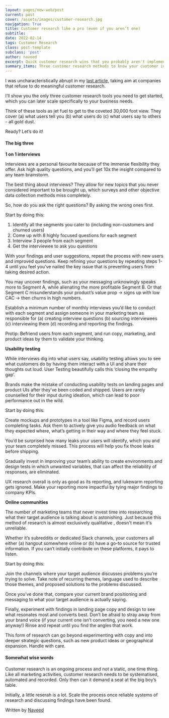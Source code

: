 ```yaml
---
layout: pages/new-web/post
current: post
cover: /assets/images/customer-research.jpg
navigation: True
title: Customer research like a pro (even if you aren’t one)
subtitle:
date: 2022-02-14
tags: Customer Research
class: post-template
subclass: 'post'
author: naveed
excerpt: Quick customer research wins that you probably aren't implementing.
summary_items: Three customer research methods to know your customer intimately.
---
```


I was uncharacteristically abrupt in my [last article](https://double-agency.com/blog/not-knowing-your-customers-killing-you), taking aim at companies that refuse to do meaningful customer research.

I’ll show you the only three customer research tools you need to get started, which you can later scale specifically to your business needs.

Think of these tools as jet fuel to get to the coveted 30,000 foot view. They cover (a) what users tell you (b) what users do (c) what users say to others - all gold dust.
 
Ready? Let’s do it!

#### **The big three**

**1 on 1 interviews**

Interviews are a personal favourite because of the immense flexibility they offer. Ask high quality questions, and you’ll get 10x the insight compared to any team brainstorm. 

The best thing about interviews? They allow for new topics that you never considered important to be brought up, which surveys and other objective data collection methods miss completely. 

So, how do you ask the right questions? By asking the wrong ones first.

Start by doing this:

1. Identify all the segments you cater to (including non-customers and churned users)
2. Come up with 8 highly focused questions for each segment
3. Interview 3 people from each segment 
4. Get the interviewee to ask you questions

With your findings and user suggestions, repeat the process with new users and improved questions. Keep refining your questions by repeating steps 1-4 until you feel you’ve nailed the key issue that is preventing users from taking desired action.

You may uncover findings, such as your messaging unknowingly speaks more to Segment A, while alienating the more profitable Segment B. Or that Segment C misunderstands your product’s value prop → signs up with low CAC → then churns in high numbers.

Establish a minimum number of monthly interviews you’d like to conduct with each segment and assign someone in your marketing team as responsible for (a) creating interview questions (b) sourcing interviewees (c) interviewing them (d) recording and reporting the findings.

Protip: Befriend users from each segment, and run copy, marketing, and product ideas by them to validate your thinking.

**Usability testing**

While interviews dig into what users say, usability testing allows you to see what customers do by having them interact with a UI and share their thoughts out loud. User Testing beautifully calls this ‘closing the empathy gap’.

Brands make the mistake of conducting usability tests on landing pages and product UIs after they’ve been coded and shipped. Users are rarely counselled for their input during ideation, which can lead to poor performance out in the wild. 

Start by doing this:

Create mockups and prototypes in a tool like Figma, and record users completing tasks. Ask them to actively give you audio feedback on what they expected where, what’s getting in their way and where they feel stuck. 

You’d be surprised how many leaks your users will identify, which you and your team completely missed. This process will help you fix those leaks before shipping. 

Gradually invest in improving your team’s ability to create environments and design tests in which unwanted variables, that can affect the reliability of responses, are eliminated.

UX research overall is only as good as its reporting, and lukewarm reporting gets ignored. Make your reporting more impactful by tying major findings to company KPIs.

**Online communities**

The number of marketing teams that never invest time into researching what their target audience is talking about is astonishing. Just because this method of research is almost exclusively qualitative , doesn't mean it's unreliable.

Whether it’s subreddits or dedicated Slack channels, your customers all either (a) hangout somewhere online or (b) have a go-to source for trusted information. If you can’t initially contribute on these platforms, it pays to listen.

Start by doing this:

Join the channels where your target audience discusses problems you’re trying to solve. Take note of recurring themes, language used to describe those themes, and proposed solutions to the problems discussed. 

Once you’ve done that, compare your current brand positioning and messaging to what your target audience is actually saying.

Finally, experiment with findings in landing page copy and design to see what resonates most and converts best. Don’t be afraid to stray away from your brand voice (if your current one isn’t converting, you need a new one anyway!) Rinse and repeat until you find the angles that work.

This form of research can go beyond experimenting with copy and into deeper strategic questions, such as new product ideas or geographical expansion. Handle with care.

#### **Somewhat wise words**

Customer research is an ongoing process and not a static, one time thing. Like all marketing activities, customer research needs to be systematised, automated and recorded. Only then can it demand a seat at the big boy’s table.

Initially, a little reserah is a lot. Scale the process once reliable systems of research and discussing findings have been found.

Written by [Naveed](https://www.linkedin.com/in/naveed-tariq/)